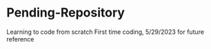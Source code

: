 # Pending-Repository
Learning to code from scratch
First time coding, 5/29/2023 for future reference
